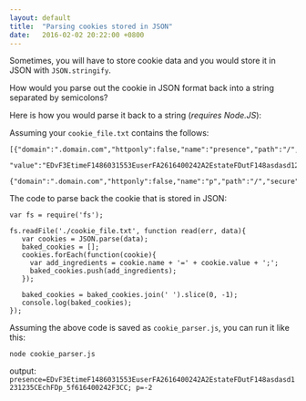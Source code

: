 ```yaml
---
layout: default
title:  "Parsing cookies stored in JSON"
date:   2016-02-02 20:22:00 +0800
---
```


Sometimes, you will have to store cookie data and you would store it in JSON with `JSON.stringify`. 

How would you parse out the cookie in JSON format back into a string separated by semicolons?

Here is how you would parse it back to a string (*requires Node.JS*):

Assuming your `cookie_file.txt` contains the follows:

```
[{"domain":".domain.com","httponly":false,"name":"presence","path":"/","secure":true,
  "value":"EDvF3EtimeF1486031553EuserFA2616400242A2EstateFDutF148asdasd1231235CEchFDp_5f616400242F3CC"},
  {"domain":".domain.com","httponly":false,"name":"p","path":"/","secure":false,"value":"-2"}]
```

The code to parse back the cookie that is stored in JSON:

```
var fs = require('fs');

fs.readFile('./cookie_file.txt', function read(err, data){
   var cookies = JSON.parse(data);
   baked_cookies = [];
   cookies.forEach(function(cookie){
     var add_ingredients = cookie.name + '=' + cookie.value + ';';
     baked_cookies.push(add_ingredients);
   });

   baked_cookies = baked_cookies.join(' ').slice(0, -1);
   console.log(baked_cookies);
});
```
Assuming the above code is saved as `cookie_parser.js`, you can run it like this:

`node cookie_parser.js`

output: `presence=EDvF3EtimeF1486031553EuserFA2616400242A2EstateFDutF148asdasd1231235CEchFDp_5f616400242F3CC; p=-2`
